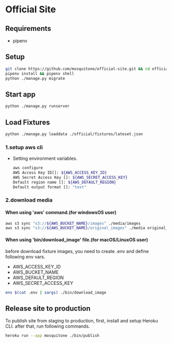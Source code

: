 # Official Site

## Requirements

- pipenv

## Setup

```bash
git clone https://github.com/mosquitone/official-site.git && cd official-site
pipenv install && pipenv shell
python ./manage.py migrate
```

## Start app

```bash
python ./manage.py runserver
```

## Load Fixtures

```bash
python ./manage.py loaddata ./official/fixtures/lateset.json
```

### 1.setup aws cli

- Setting environment variables.

  ```bash
  aws configure
  AWS Access Key ID[]: ${AWS_ACCESS_KEY_ID}
  AWS Secret Access Key []: ${AWS_SECRET_ACCESS_KEY}
  Default region name []: ${AWS_DEFAULT_REGION}
  Default output format []: "text"
  ```

### 2.download media

#### When using 'aws' command.(for windowsOS user)

  ```bash
  aws s3 sync "s3://${AWS_BUCKET_NAME}/images" ./media/images
  aws s3 sync "s3://${AWS_BUCKET_NAME}/original_images" ./media original_images
  ```

#### When using 'bin/download_image' file.(for macOS/LinuxOS user)

before download fixture images, you need to create .env and define following env vars.

- AWS_ACCESS_KEY_ID
- AWS_BUCKET_NAME
- AWS_DEFAULT_REGION
- AWS_SECRET_ACCESS_KEY

```bash
env $(cat .env | xargs) ./bin/download_image
```

## Release site to production

To publish site from staging to production, first, install and setup Heroku CLI. after that, run following commands.

```bash
heroku run --app mosquitone ./bin/publish
```

